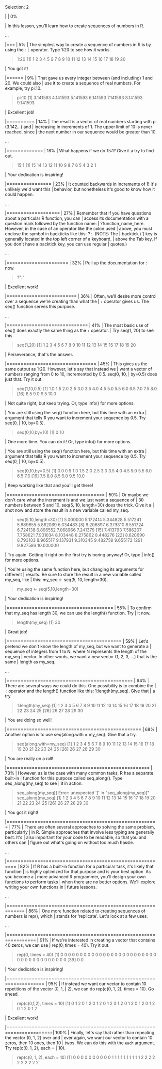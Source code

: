 Selection: 2

  |                                                                      |   0%

| In this lesson, you'll learn how to create sequences of numbers in R.

...

  |===                                                                   |   5%
| The simplest way to create a sequence of numbers in R is by using the `:`
| operator. Type 1:20 to see how it works.

> 1:20
 [1]  1  2  3  4  5  6  7  8  9 10 11 12 13 14 15 16 17 18 19 20

| You got it!

  |======                                                                |   9%
| That gave us every integer between (and including) 1 and 20. We could also
| use it to create a sequence of real numbers. For example, try pi:10.

> pi:10
[1] 3.141593 4.141593 5.141593 6.141593 7.141593 8.141593 9.141593

| Excellent job!

  |==========                                                            |  14%
| The result is a vector of real numbers starting with pi (3.142...) and
| increasing in increments of 1. The upper limit of 10 is never reached, since
| the next number in our sequence would be greater than 10.

...

  |=============                                                         |  18%
| What happens if we do 15:1? Give it a try to find out.

> 15:1
 [1] 15 14 13 12 11 10  9  8  7  6  5  4  3  2  1

| Your dedication is inspiring!

  |================                                                      |  23%
| It counted backwards in increments of 1! It's unlikely we'd want this
| behavior, but nonetheless it's good to know how it could happen.

...

  |===================                                                   |  27%
| Remember that if you have questions about a particular R function, you can
| access its documentation with a question mark followed by the function name:
| ?function_name_here. However, in the case of an operator like the colon used
| above, you must enclose the symbol in backticks like this: ?`:`. (NOTE: The
| backtick (`) key is generally located in the top left corner of a keyboard,
| above the Tab key. If you don't have a backtick key, you can use regular
| quotes.)

...

  |======================                                                |  32%
| Pull up the documentation for `:` now.

> ?":"

| Excellent work!

  |=========================                                             |  36%
| Often, we'll desire more control over a sequence we're creating than what the
| `:` operator gives us. The seq() function serves this purpose.

...

  |=============================                                         |  41%
| The most basic use of seq() does exactly the same thing as the `:` operator.
| Try seq(1, 20) to see this.

> seq(1,20)
 [1]  1  2  3  4  5  6  7  8  9 10 11 12 13 14 15 16 17 18 19 20

| Perseverance, that's the answer.

  |================================                                      |  45%
| This gives us the same output as 1:20. However, let's say that instead we
| want a vector of numbers ranging from 0 to 10, incremented by 0.5. seq(0, 10,
| by=0.5) does just that. Try it out.

> seq(1,10,0.5)
 [1]  1.0  1.5  2.0  2.5  3.0  3.5  4.0  4.5  5.0  5.5  6.0  6.5  7.0  7.5  8.0
[16]  8.5  9.0  9.5 10.0

| Not quite right, but keep trying. Or, type info() for more options.

| You are still using the seq() function here, but this time with an extra
| argument that tells R you want to increment your sequence by 0.5. Try seq(0,
| 10, by=0.5).

> seq(0,10,by=10)
[1]  0 10

| One more time. You can do it! Or, type info() for more options.

| You are still using the seq() function here, but this time with an extra
| argument that tells R you want to increment your sequence by 0.5. Try seq(0,
| 10, by=0.5).

> seq(0,10,by=0.5)
 [1]  0.0  0.5  1.0  1.5  2.0  2.5  3.0  3.5  4.0  4.5  5.0  5.5  6.0  6.5  7.0
[16]  7.5  8.0  8.5  9.0  9.5 10.0

| Keep working like that and you'll get there!

  |===================================                                   |  50%
| Or maybe we don't care what the increment is and we just want a sequence of
| 30 numbers between 5 and 10. seq(5, 10, length=30) does the trick. Give it a
| shot now and store the result in a new variable called my_seq.

> seq(5,10,length=30)
 [1]  5.000000  5.172414  5.344828  5.517241  5.689655  5.862069  6.034483
 [8]  6.206897  6.379310  6.551724  6.724138  6.896552  7.068966  7.241379
[15]  7.413793  7.586207  7.758621  7.931034  8.103448  8.275862  8.448276
[22]  8.620690  8.793103  8.965517  9.137931  9.310345  9.482759  9.655172
[29]  9.827586 10.000000

| Try again. Getting it right on the first try is boring anyway! Or, type
| info() for more options.

| You're using the same function here, but changing its arguments for different
| results. Be sure to store the result in a new variable called my_seq, like
| this: my_seq <- seq(5, 10, length=30).

> my_seq <- seq(5,10,length=30)

| Your dedication is inspiring!

  |======================================                                |  55%
| To confirm that my_seq has length 30, we can use the length() function. Try
| it now.

> length(my_seq)
[1] 30

| Great job!

  |=========================================                             |  59%
| Let's pretend we don't know the length of my_seq, but we want to generate a
| sequence of integers from 1 to N, where N represents the length of the my_seq
| vector. In other words, we want a new vector (1, 2, 3, ...) that is the same
| length as my_seq.

...

  |=============================================                         |  64%
| There are several ways we could do this. One possibility is to combine the
| `:` operator and the length() function like this: 1:length(my_seq). Give that
| a try.

> 1:length(my_seq)
 [1]  1  2  3  4  5  6  7  8  9 10 11 12 13 14 15 16 17 18 19 20 21 22 23 24 25
[26] 26 27 28 29 30

| You are doing so well!

  |================================================                      |  68%
| Another option is to use seq(along.with = my_seq). Give that a try.

> seq(along.with=my_seq)
 [1]  1  2  3  4  5  6  7  8  9 10 11 12 13 14 15 16 17 18 19 20 21 22 23 24 25
[26] 26 27 28 29 30

| You are really on a roll!

  |===================================================                   |  73%
| However, as is the case with many common tasks, R has a separate built-in
| function for this purpose called seq_along(). Type seq_along(my_seq) to see
| it in action.

> seq_along(my_seq)]
Error: unexpected ']' in "seq_along(my_seq)]"
> seq_along(my_seq)
 [1]  1  2  3  4  5  6  7  8  9 10 11 12 13 14 15 16 17 18 19 20 21 22 23 24 25
[26] 26 27 28 29 30

| You got it right!

  |======================================================                |  77%
| There are often several approaches to solving the same problem, particularly
| in R. Simple approaches that involve less typing are generally best. It's
| also important for your code to be readable, so that you and others can
| figure out what's going on without too much hassle.

...

  |=========================================================             |  82%
| If R has a built-in function for a particular task, it's likely that function
| is highly optimized for that purpose and is your best option. As you become a
| more advanced R programmer, you'll design your own functions to perform tasks
| when there are no better options. We'll explore writing your own functions in
| future lessons.

...

  |============================================================          |  86%
| One more function related to creating sequences of numbers is rep(), which
| stands for 'replicate'. Let's look at a few uses.

...

  |================================================================      |  91%
| If we're interested in creating a vector that contains 40 zeros, we can use
| rep(0, times = 40). Try it out.

> rep(0, times = 40)
 [1] 0 0 0 0 0 0 0 0 0 0 0 0 0 0 0 0 0 0 0 0 0 0 0 0 0 0 0 0 0 0 0 0 0 0 0 0 0 0
[39] 0 0

| Your dedication is inspiring!

  |===================================================================   |  95%
| If instead we want our vector to contain 10 repetitions of the vector (0, 1,
| 2), we can do rep(c(0, 1, 2), times = 10). Go ahead.

> rep(c(0,1,2), times = 10)
 [1] 0 1 2 0 1 2 0 1 2 0 1 2 0 1 2 0 1 2 0 1 2 0 1 2 0 1 2 0 1 2

| Excellent work!

  |======================================================================| 100%
| Finally, let's say that rather than repeating the vector (0, 1, 2) over and
| over again, we want our vector to contain 10 zeros, then 10 ones, then 10
| twos. We can do this with the `each` argument. Try rep(c(0, 1, 2), each =
| 10).
> rep(c(0, 1, 2), each = 10)
 [1] 0 0 0 0 0 0 0 0 0 0 1 1 1 1 1 1 1 1 1 1 2 2 2 2 2 2 2 2 2 2